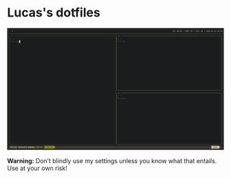 # Lucas's dotfiles 

![screenshot](./screenshots/screenshot_1.png)

**Warning:** Don’t blindly use my settings unless you know what that entails. Use at your own risk!
